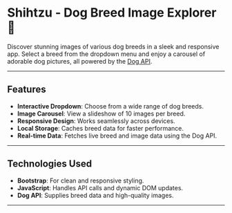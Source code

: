 # Shihtzu - Dog Breed Image Explorer 🐾

Discover stunning images of various dog breeds in a sleek and responsive app. Select a breed from the dropdown menu and enjoy a carousel of adorable dog pictures, all powered by the [Dog API](https://dog.ceo/dog-api/).

---

## Features

- **Interactive Dropdown**: Choose from a wide range of dog breeds.
- **Image Carousel**: View a slideshow of 10 images per breed.
- **Responsive Design**: Works seamlessly across devices.
- **Local Storage**: Caches breed data for faster performance.
- **Real-time Data**: Fetches live breed and image data using the Dog API.

---

## Technologies Used

- **Bootstrap**: For clean and responsive styling.
- **JavaScript**: Handles API calls and dynamic DOM updates.
- **Dog API**: Supplies breed data and high-quality images.

---


 

